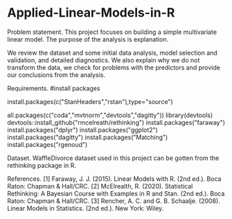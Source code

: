 # Applied-Linear-Models-in-R

Problem statement.
This project focuses on building a simple multivariate linear model. The purpose of the analysis is explanation.

We review the dataset and some initial data analysis, model selection and validation, and detailed diagnostics.
We also explain why we do not transform the data, we check for problems with the predictors and provide our conclusions from the analysis.

Requirements.
#install packages

install.packages(c("StanHeaders","rstan"),type="source")

all.packages(c("coda","mvtnorm","devtools","dagitty"))
library(devtools)
devtools::install_github("rmcelreath/rethinking")
install.packages("faraway")
install.packages("dplyr")
install.packages("ggplot2")
install.packages("dagitty")
install.packages("Matching")
install.packages("rgenoud")

Dataset.
WaffleDivorce dataset used in this project can be gotten from the rethinking package in R.

References.
[1] Faraway, J. J. (2015). Linear Models with R. (2nd ed.). Boca Raton: Chapman & Hall/CRC.
[2] McElrealth, R. (2020). Statistical Rethinking: A Bayesian Course with Examples in R and Stan. (2nd ed.). Boca Raton: 
Chapman & Hall/CRC.
[3] Rencher, A. C. and G. B. Schaalje. (2008). Linear Models in Statistics. (2nd ed.). New York: Wiley.
